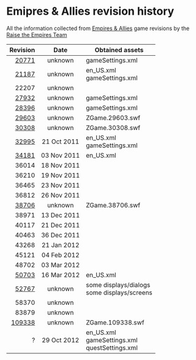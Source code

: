 # Emipres & Allies revision history
All the information collected from [Empires &amp; Allies](https://empiresandallies.fandom.com/wiki/Empires_%26_Allies_Wiki/Main_2) game revisions by the [Raise the Empires Team](https://www.github.com/AcidCaos/raisetheempires/#readme)

| Revision               |    Date     | Obtained assets |
|-----------------------:|:-----------:|--------|
|  [20771](assets/20771) | unknown     | gameSettings.xml |
|  [21187](assets/21187) | unknown     | en_US.xml </br> gameSettings.xml |
|  22207                 | unknown     | |
|  [27932](assets/27932) | unknown     | gameSettings.xml |
|  [28396](assets/28396) | unknown     | gameSettings.xml |
|  [29603](assets/29603) | unknown     | ZGame.29603.swf |
|  [30308](assets/30308) | unknown     | ZGame.30308.swf |
|  [32995](assets/32995) | 21 Oct 2011 | en_US.xml </br> gameSettings.xml |
|  [34181](assets/34181) | 03 Nov 2011 | en_US.xml |
|  36014                 | 18 Nov 2011 | |
|  36210                 | 19 Nov 2011 | |
|  36465                 | 23 Nov 2011 | |
|  36812                 | 26 Nov 2011 | |
|  [38706](assets/38706) | unknown     | ZGame.38706.swf |
|  38971                 | 13 Dec 2011 | |
|  40117                 | 21 Dec 2011 | |
|  40463                 | 36 Dec 2011 | |
|  43268                 | 21 Jan 2012 | |
|  45121                 | 04 Feb 2012 | |
|  48702                 | 03 Mar 2012 | |
|  [50703](assets/50703) | 16 Mar 2012 | en_US.xml |
|  [52767](assets/52767) | unknown     | some displays/dialogs </br> some displays/screens |
|  58370                 | unknown     | |
|  83879                 | unknown     | |
| [109338](assets/109338)| unknown     | ZGame.109338.swf |
|    ?                   | 29 Oct 2012 | en_US.xml </br> gameSettings.xml </br> questSettings.xml |

